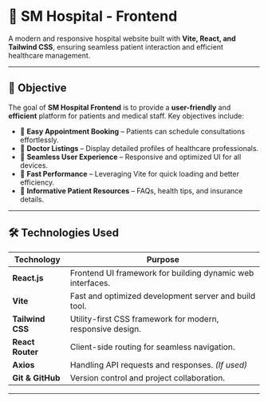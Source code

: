 # 🏥 SM Hospital - Frontend  

A modern and responsive hospital website built with **Vite, React, and Tailwind CSS**, ensuring seamless patient interaction and efficient healthcare management.

---

## 🎯 Objective  

The goal of **SM Hospital Frontend** is to provide a **user-friendly** and **efficient** platform for patients and medical staff. Key objectives include:  

- 📌 **Easy Appointment Booking** – Patients can schedule consultations effortlessly.  
- 📌 **Doctor Listings** – Display detailed profiles of healthcare professionals.  
- 📌 **Seamless User Experience** – Responsive and optimized UI for all devices.  
- 📌 **Fast Performance** – Leveraging Vite for quick loading and better efficiency.  
- 📌 **Informative Patient Resources** – FAQs, health tips, and insurance details.  

---

## 🛠 Technologies Used  

| Technology        | Purpose |
|------------------|---------|
| **React.js**     | Frontend UI framework for building dynamic web interfaces. |
| **Vite**         | Fast and optimized development server and build tool. |
| **Tailwind CSS** | Utility-first CSS framework for modern, responsive design. |
| **React Router** | Client-side routing for seamless navigation. |
| **Axios**        | Handling API requests and responses. *(If used)* |
| **Git & GitHub** | Version control and project collaboration. |

---

